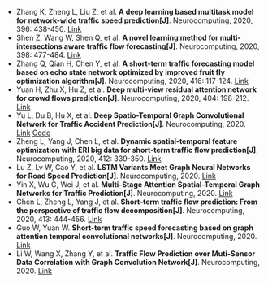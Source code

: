 * Zhang K, Zheng L, Liu Z, et al. <b>A deep learning based multitask model for network-wide traffic speed prediction[J]</b>. Neurocomputing, 2020, 396: 438-450. [Link](https://www.sciencedirect.com/science/article/pii/S0925231219304527)
* Shen Z, Wang W, Shen Q, et al. <b>A novel learning method for multi-intersections aware traffic flow forecasting[J]</b>. Neurocomputing, 2020, 398: 477-484. [Link](https://www.sciencedirect.com/science/article/pii/S0925231219310318)
* Zhang Q, Qian H, Chen Y, et al. <b>A short-term traffic forecasting model based on echo state network optimized by improved fruit fly optimization algorithm[J]</b>. Neurocomputing, 2020, 416: 117-124. [Link](https://www.sciencedirect.com/science/article/pii/S0925231219308732)
* Yuan H, Zhu X, Hu Z, et al. <b>Deep multi-view residual attention network for crowd flows prediction[J]</b>. Neurocomputing, 2020, 404: 198-212. [Link](https://www.sciencedirect.com/science/article/pii/S0925231220307700)
* Yu L, Du B, Hu X, et al. <b>Deep Spatio-Temporal Graph Convolutional Network for Traffic Accident Prediction[J]</b>. Neurocomputing, 2020. [Link](https://www.sciencedirect.com/science/article/pii/S092523122031451X) [Code](https://github.com/yule-BUAA/DSTGCN)
* Zheng L, Yang J, Chen L, et al. <b>Dynamic spatial-temporal feature optimization with ERI big data for short-term traffic flow prediction[J]</b>. Neurocomputing, 2020, 412: 339-350. [Link](https://www.sciencedirect.com/science/article/pii/S0925231220308730)
* Lu Z, Lv W, Cao Y, et al. <b>LSTM Variants Meet Graph Neural Networks for Road Speed Prediction[J]</b>. Neurocomputing, 2020. [Link](https://www.sciencedirect.com/science/article/pii/S0925231220303775)
* Yin X, Wu G, Wei J, et al. <b>Multi-Stage Attention Spatial-Temporal Graph Networks for Traffic Prediction[J]</b>. Neurocomputing, 2020. [Link](https://www.sciencedirect.com/science/article/pii/S0925231220318312)
* Chen L, Zheng L, Yang J, et al. <b>Short-term traffic flow prediction: From the perspective of traffic flow decomposition[J]</b>. Neurocomputing, 2020, 413: 444-456. [Link](https://www.sciencedirect.com/science/article/pii/S0925231220311152)
* Guo W, Yuan W. <b>Short-term traffic speed forecasting based on graph attention temporal convolutional networks[J]</b>. Neurocomputing, 2020. [Link](https://www.sciencedirect.com/science/article/abs/pii/S0925231220309504)
* Li W, Wang X, Zhang Y, et al. <b>Traffic Flow Prediction over Muti-Sensor Data Correlation with Graph Convolution Network[J]</b>. Neurocomputing, 2020. [Link](https://www.sciencedirect.com/science/article/pii/S0925231220318191)
